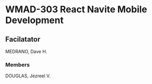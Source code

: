 # WMAD-303 React Navite Mobile Development

## Facilatator 
MEDRANO, Dave H.

### Members
DOUGLAS, Jezreel V.